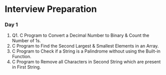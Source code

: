 # Interview Preparation
### Day 1
1. Q1. C Program to Convert a Decimal Number to Binary & Count the Number of 1s.
2. C Program to Find the Second Largest & Smallest Elements in an Array.
3. C Program to Check if a String is a Palindrome without using the Built-in Function.
4. C Program to Remove all Characters in Second String which are present in First String.